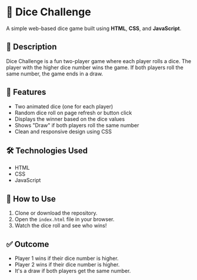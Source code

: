 
# 🎲 Dice Challenge

A simple web-based dice game built using **HTML**, **CSS**, and **JavaScript**.

## 📌 Description

Dice Challenge is a fun two-player game where each player rolls a dice. The player with the higher dice number wins the game. If both players roll the same number, the game ends in a draw.

## 🚀 Features

- Two animated dice (one for each player)
- Random dice roll on page refresh or button click
- Displays the winner based on the dice values
- Shows "Draw" if both players roll the same number
- Clean and responsive design using CSS

## 🛠️ Technologies Used

- HTML
- CSS
- JavaScript


## 📁 How to Use

1. Clone or download the repository.
2. Open the `index.html` file in your browser.
3. Watch the dice roll and see who wins!

## ✅ Outcome

- Player 1 wins if their dice number is higher.
- Player 2 wins if their dice number is higher.
- It's a draw if both players get the same number.
